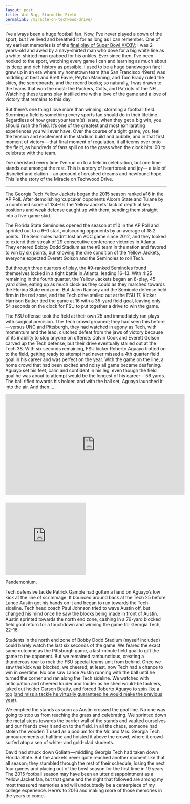 ```yaml
---
layout: post
title: Win Big, Storm the Field
permalink: /miracle-on-techwood-drive/
---
```


I’ve always been a huge football fan. Now, I’ve never played a down of the sport, but I’ve lived and breathed it for as long as I can remember. One of my earliest memories is of the [final play of Super Bowl XXXIV](https://youtu.be/5g2evJ0BRvs?t=18m36s); I was 2-years-old and awed by a navy-shirted man who dove for a big white line as a white-shirted man grabbed for his ankles. Ever since then, I’ve been hooked to the sport, watching every game I can and learning as much about its deep and rich history as possible. I used to be a huge bandwagon fan; I grew up in an era where my hometown team (the San Francisco 49ers) was middling at best and Brett Favre, Peyton Manning, and Tom Brady ruled the skies, the scoreboards, and the record books; so naturally, I was drawn to the teams that won the most: the Packers, Colts, and Patriots of the NFL. Watching these teams play instilled me with a love of the game and a love of victory that remains to this day.

But there’s one thing I love more than winning: storming a football field. Storming a field is something every sports fan should do in their lifetime. Regardless of how great your team(s) is/are, when they get a big win, you should rush the field. It’s one of the greatest and most exhilarating experiences you will ever have. Over the course of a tight game, you feel the tension and excitement in the stadium build and bubble, and in that first moment of victory — that final moment of regulation, it all teems over onto the field, as hundreds of fans spill on to the grass when the clock hits :00 to celebrate with the team.

I’ve cherished every time I’ve run on to a field in celebration, but one time stands out amongst the rest. This is a story of heartbreak and joy— a tale of disbelief and elation — an account of crushed dreams and newfound hope. This is the story of the Miracle on Techwood Drive.

----

The Georgia Tech Yellow Jackets began the 2015 season ranked #16 in the AP Poll. After demolishing ‘cupcake’ opponents Alcorn State and Tulane by a combined score of 134–16, the Yellow Jackets’ lack of depth at key positions and weak defense caught up with them, sending them straight into a five-game skid.

The Florida State Seminoles opened the season at #10 in the AP Poll and sprinted out to a 6–0 start, outscoring opponents by an average of 18.2 points. The Seminoles hadn’t lost an ACC game since 2012, and they looked to extend their streak of 29 consecutive conference victories in Atlanta. They entered Bobby Dodd Stadium as the #9 team in the nation and favored to win by six points, but knowing the dire condition of the Yellow Jackets, everyone expected Everett Golson and the Seminoles to roll Tech.

But through three quarters of play, the #9-ranked Seminoles found themselves locked in a tight battle in Atlanta, leading 16–13. With 4:25 remaining in the fourth quarter, the Yellow Jackets began an 8-play, 45-yard drive, eating up as much clock as they could as they marched towards the Florida State endzone. But Jalen Ramsey and the Seminole defense held firm in the red zone, and the Tech drive stalled out at the FSU 17. Kicker Harrison Butker tied the game at 16 with a 35-yard field goal, leaving only 54 seconds on the clock for FSU to put together a drive to win the game.

The FSU offense took the field at their own 25 and immediately ran plays with surgical precision. The Tech crowd groaned; they had seen this before — versus UNC and Pittsburgh, they had watched in agony as Tech, with momentum and the lead, clutched defeat from the jaws of victory because of its inability to stop anyone on offense. Dalvin Cook and Everett Golson carved up the Tech defense, but their drive eventually stalled out at the Tech 38. With six seconds remaining, FSU kicker Roberto Aguayo trotted on to the field, getting ready to attempt had never missed a 4th quarter field goal in his career and was perfect on the year. With the game on the line, a home crowd that had been excited and noisy all game became deafening. Aguayo set his feet, calm and confident in his leg, even though the field goal he was about to attempt would be the longest of his career — 56 yards. The ball rifled towards his holder, and with the ball set, Aguayo launched it into the air. And then….


<iframe style="margin-bottom: 25px;" width="560" height="315" src="https://www.youtube.com/embed/bV0YvPnmZsU" frameborder="0" allowfullscreen></iframe>

<iframe width="50%" height="225" scrolling="no" frameborder="no" src="https://w.soundcloud.com/player/?url=https%3A//api.soundcloud.com/tracks/229953501&amp;auto_play=false&amp;hide_related=false&amp;show_comments=true&amp;show_user=true&amp;show_reposts=false&amp;visual=true"></iframe>


Pandemonium.

Tech defensive tackle Patrick Gamble had gotten a hand on Aguayo’s low kick at the line of scrimmage. It bounced around back at the Tech 25 before Lance Austin got his hands on it and began to run towards the Tech sideline. Tech head coach Paul Johnson tried to wave Austin off, but changed his mind once he saw the blocks being made in front of Austin. Austin sprinted towards the north end zone, cashing in a 76-yard blocked field goal return for a touchdown and winning the game for Georgia Tech, 22–16.

Students in the north end zone of Bobby Dodd Stadium (myself included) could barely watch the last six seconds of the game. We feared the exact same outcome as the Pittsburgh game, a last-minute field goal to gift the game to the opponent. But we remained rambunctious, creating a thunderous roar to rock the FSU special teams unit from behind. Once we saw the kick was blocked, we cheered; at least, now Tech had a chance to win in overtime. No one saw Lance Austin running with the ball until he turned the corner and ran along the Tech sideline. We watched with anticipation and cheered louder and louder as he shed would-be tacklers, juked out holder Carson Beatty, and forced Roberto Aguayo to [spin like a top](http://cdn.makeagif.com/media/10-26-2015/RS_AM3.gif) ([and miss a tackle he virtually guaranteed he would make the previous year](http://www.sbnation.com/college-football/2015/10/24/9609532/florida-state-georgia-tech-kick-six-jimbo-fisher-roberto-aguayo)).

We emptied the stands as soon as Austin crossed the goal line. No one was going to stop us from reaching the grass and celebrating. We sprinted down the metal steps towards the barrier wall of the stands and vaulted ourselves and our friends over it and on to the field. In all the chaos, someone had stolen the wooden T used as a podium for the Mr. and Mrs. Georgia Tech announcements at halftime and hoisted it above the crowd, where it crowd-surfed atop a sea of white- and gold-clad students.


David had struck down Goliath — middling Georgia Tech had taken down Florida State. But the Jackets never quite reached another moment like that all season; they stumbled through the rest of their schedule, losing the next four games and placing out of the bowl season for the first time in 19 years. The 2015 football season may have been an utter disappointment as a Yellow Jacket fan, but that game and the night that followed are among my most treasured memories and will undoubtedly be a centerpiece of my college experience. Here’s to 2016 and making more of those memories in the years to come.
